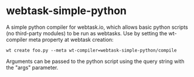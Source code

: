 # webtask-simple-python
A simple python compiler for webtask.io, which allows basic python scripts (no third-party modules) to be run as webtasks. Use by setting the wt-compiler meta property at webtask creation:
```
wt create foo.py --meta wt-compiler=webtask-simple-python/compile
```
Arguments can be passed to the python script using the query string with the "args" parameter.
